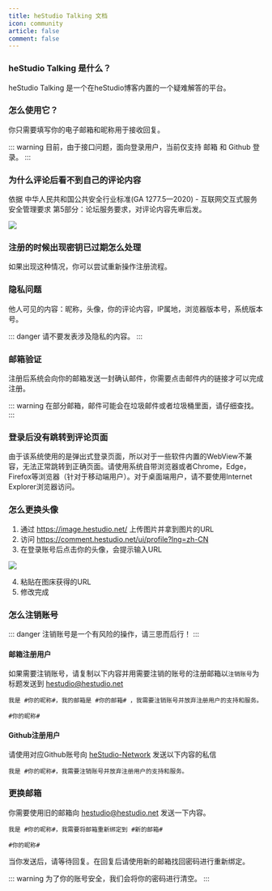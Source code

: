 ```yaml
---
title: heStudio Talking 文档
icon: community
article: false
comment: false
---
```


### heStudio Talking 是什么？
heStudio Talking 是一个在heStudio博客内置的一个疑难解答的平台。

### 怎么使用它？
你只需要填写你的电子邮箱和昵称用于接收回复。

::: warning 
目前，由于接口问题，面向登录用户，当前仅支持 邮箱 和 Github 登录。
:::

### 为什么评论后看不到自己的评论内容
依据 中华人民共和国公共安全行业标准(GA 1277.5—2020) - 互联网交互式服务安全管理要求 第5部分：论坛服务要求，对评论内容先审后发。

![](https://image.hestudio.net/i/2023/06/26/6498878708cf5.jpg)

### 注册的时候出现密钥已过期怎么处理
如果出现这种情况，你可以尝试重新操作注册流程。


### 隐私问题
他人可见的内容：昵称，头像，你的评论内容，IP属地，浏览器版本号，系统版本号。

::: danger 
请不要发表涉及隐私的内容。
:::

### 邮箱验证
注册后系统会向你的邮箱发送一封确认邮件，你需要点击邮件内的链接才可以完成注册。

::: warning 
在部分邮箱，邮件可能会在垃圾邮件或者垃圾桶里面，请仔细查找。
:::

### 登录后没有跳转到评论页面
由于该系统使用的是弹出式登录页面，所以对于一些软件内置的WebView不兼容，无法正常跳转到正确页面。请使用系统自带浏览器或者Chrome，Edge，Firefox等浏览器（针对于移动端用户）。对于桌面端用户，请不要使用Internet Explorer浏览器访问。

### 怎么更换头像
1. 通过 https://image.hestudio.net/ 上传图片并拿到图片的URL
2. 访问 https://comment.hestudio.net/ui/profile?lng=zh-CN 
3. 在登录账号后点击你的头像，会提示输入URL

![](https://image.hestudio.net/i/2023/08/12/64d73f7003ac7.png)

4. 粘贴在图床获得的URL
5. 修改完成

### 怎么注销账号

::: danger
注销账号是一个有风险的操作，请三思而后行！
:::

#### 邮箱注册用户
如果需要注销账号，请复制以下内容并用需要注销的账号的注册邮箱以`注销账号`为标题发送到 [hestudio@hestudio.net](mailto:hestudio@hestudio.net)

```text
我是 #你的昵称#，我的邮箱是 #你的邮箱# ，我需要注销账号并放弃注册用户的支持和服务。

#你的昵称#
```

#### Github注册用户
请使用对应Github账号向 [heStudio-Network](https://github.com/hestudio-network) 发送以下内容的私信

```text
我是 #你的昵称#，我需要注销账号并放弃注册用户的支持和服务。
```

### 更换邮箱
你需要使用旧的邮箱向 [hestudio@hestudio.net](mailto:hestudio@hestudio.net) 发送一下内容。
```text
我是 #你的昵称#，我需要将邮箱重新绑定到 #新的邮箱#

#你的昵称#
```

当你发送后，请等待回复。在回复后请使用新的邮箱找回密码进行重新绑定。

::: warning
为了你的账号安全，我们会将你的密码进行清空。
:::

<Share colorful />
